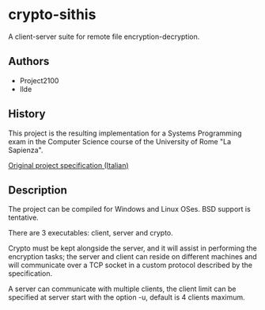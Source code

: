 # crypto-sithis

A client-server suite for remote file encryption-decryption.

## Authors
- Project2100
- llde

## History

This project is the resulting implementation for a Systems Programming exam in
the Computer Science course of the University of Rome "La Sapienza".

[Original project specification (Italian)](http://www.iac.rm.cnr.it/%7Emassimo/PONE2016_17.html)

## Description

The project can be compiled for Windows and Linux OSes. BSD support is tentative.

There are 3 executables: client, server and crypto. 

Crypto must be kept alongside the server, and it will assist in performing the encryption tasks;
the server and client can reside on different machines and will communicate over a TCP socket
in a custom protocol described by the specification.

A server can communicate with multiple clients, the client limit can be specified at server start with the option -u, default is 4 clients maximum.




